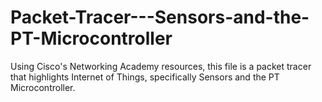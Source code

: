 # Packet-Tracer---Sensors-and-the-PT-Microcontroller
Using Cisco's Networking Academy resources, this file is a packet tracer that highlights Internet of Things, specifically Sensors and the PT Microcontroller.
